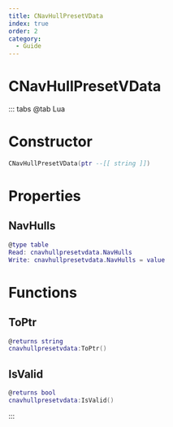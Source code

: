 ```yaml
---
title: CNavHullPresetVData
index: true
order: 2
category:
  - Guide
---
```


# CNavHullPresetVData

::: tabs
@tab Lua
# Constructor
```lua
CNavHullPresetVData(ptr --[[ string ]])
```
# Properties
## NavHulls 
```lua
@type table
Read: cnavhullpresetvdata.NavHulls
Write: cnavhullpresetvdata.NavHulls = value
```
# Functions
## ToPtr
```lua
@returns string
cnavhullpresetvdata:ToPtr()
```
## IsValid
```lua
@returns bool
cnavhullpresetvdata:IsValid()
```

:::